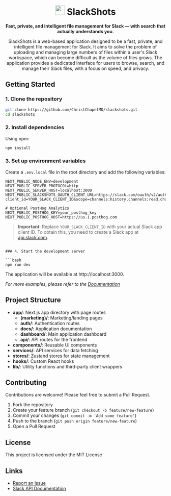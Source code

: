 <div align="center">
<h1><img src="https://github.com/ChristChapelMD/slackshots/raw/main/public/SSLOGO_NOBG.png" width="30"/> SlackShots</h1>

**Fast, private, and intelligent file management for Slack — with search that actually understands you.**


SlackShots is a web-based application designed to be a fast, private, and intelligent file management for Slack. It aims to solve the problem of uploading and managing large numbers of files within a user's Slack workspace, which can become difficult as the volume of files grows. The application provides a dedicated interface for users to browse, search, and manage their Slack files, with a focus on speed, and privacy.
</div>


## Getting Started

### 1. Clone the repository

```bash
git clone https://github.com/ChristChapelMD/slackshots.git
cd slackshots
```

### 2. Install dependencies


Using npm:
```bash
npm install
```

### 3. Set up environment variables

Create a `.env.local` file in the root directory and add the following variables:

```
NEXT_PUBLIC_NODE_ENV=development
NEXT_PUBLIC_SERVER_PROTOCOL=http
NEXT_PUBLIC_SERVER_HOST=localhost:3000
NEXT_PUBLIC_SLACKSHOTS_OAUTH_CLIENT_URL=https://slack.com/oauth/v2/authorize?client_id=YOUR_SLACK_CLIENT_ID&scope=channels:history,channels:read,chat:write,files:read,files:write,groups:history,groups:read,im:read,mpim:read,users:read,users:read.email,channels:join&user_scope=

# Optional PostHog Analytics
NEXT_PUBLIC_POSTHOG_KEY=your_posthog_key
NEXT_PUBLIC_POSTHOG_HOST=https://us.i.posthog.com
```

> **Important**: Replace `YOUR_SLACK_CLIENT_ID` with your actual Slack app client ID. To obtain this, you need to create a Slack app at [api.slack.com](https://api.slack.com/apps).
```

### 4. Start the development server

```bash
npm run dev
```

The application will be available at http://localhost:3000.

_For more examples, please refer to the [Documentation](https://slackshots.app/docs)_

## Project Structure
- **app/**: Next.js app directory with page routes
  - **(marketing)/**: Marketing/landing pages
  - **auth/**: Authentication routes
  - **docs/**: Application documentation
  - **dashboard/**: Main application dashboard
  - **api/**: API routes for the frontend
- **components/**: Reusable UI components
- **services/**: API services for data fetching
- **stores/**: Zustand stores for state management
- **hooks/**: Custom React hooks
- **lib/**: Utility functions and third-party client wrappers

## Contributing

Contributions are welcome! Please feel free to submit a Pull Request.

1. Fork the repository
2. Create your feature branch (`git checkout -b feature/new-feature`)
3. Commit your changes (`git commit -m 'Add some feature'`)
4. Push to the branch (`git push origin feature/new-feature`)
5. Open a Pull Request

## License

This project is licensed under the MIT License

## Links
- [Report an Issue](https://github.com/ChristChapelMD/slackshots/issues)
- [Slack API Documentation](https://api.slack.com/docs)
